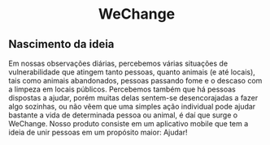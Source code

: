 <h1 align="center">WeChange</h1>

<h2>Nascimento da ideia</h2>
Em nossas observações diárias, percebemos várias situações de vulnerabilidade que atingem tanto pessoas, quanto animais (e até locais), tais como animais abandonados, pessoas passando fome e o descaso com a limpeza em locais públicos. Percebemos também que há pessoas dispostas a ajudar, porém muitas delas sentem-se desencorajadas a fazer algo sozinhas, ou não vêem que uma simples ação individual pode ajudar bastante a vida de determinada pessoa ou animal, é daí que surge o WeChange. Nosso produto consiste em um aplicativo mobile que tem a ideia de unir pessoas em um propósito maior: Ajudar!
